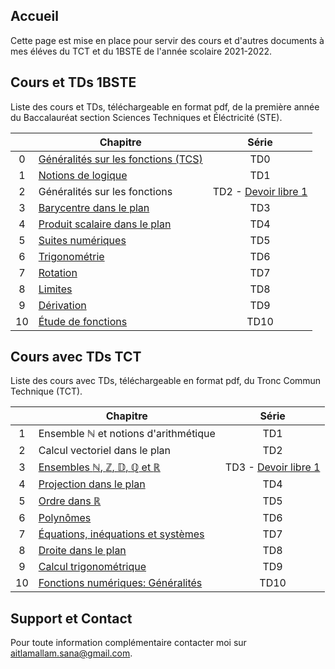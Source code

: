 ## Accueil

Cette page est mise en place pour servir des cours et d'autres documents à mes éléves du TCT et du 1BSTE de l'année scolaire 2021-2022.

## Cours et TDs 1BSTE

Liste des cours et TDs, téléchargeable en format pdf, de la première année du Baccalauréat section Sciences Techniques et Éléctricité (STE).

|    | Chapitre                                                      | Série                     |
|:--:|---------------------------------------------------------------|:-------------------------:|
| 0  | [Généralités sur les fonctions (TCS)](pdfs/1STE/chap0.pdf)    | TD0                       |
| 1  | [Notions de logique](pdfs/1STE/chap1.pdf)                     | TD1                       |
| 2  | Généralités sur les fonctions                                 | TD2  -  [Devoir libre 1](pdfs/1STE/DL1.pdf)       |
| 3  | [Barycentre dans le plan](pdfs/1STE/chap3.pdf)                | TD3                       |
| 4  | [Produit scalaire dans le plan](pdfs/1STE/chap4.pdf)          | TD4                       |
| 5  | [Suites numériques](pdfs/1STE/chap5.pdf)                      | TD5                       |
| 6  | [Trigonométrie](pdfs/1STE/chap6.pdf)                          | TD6                       |
| 7  | [Rotation](pdfs/1STE/chap7.pdf)                               | TD7                       |
| 8  | [Limites](pdfs/1STE/chap8.pdf)                                | TD8                       |
| 9  | [Dérivation](pdfs/1STE/chap9.pdf)                             | TD9                       |
| 10 | [Étude de fonctions](pdfs/1STE/chap10.pdf)                    | TD10                      |



## Cours avec TDs TCT

Liste des cours avec TDs, téléchargeable en format pdf, du Tronc Commun Technique (TCT).

|    | Chapitre                                                                                                | Série                     |
|:--:|---------------------------------------------------------------------------------------------------------|:-------------------------:|
| 1  | Ensemble $\mathbb{N}$ et notions d'arithmétique                                                         | TD1                       |
| 2  | Calcul vectoriel dans le plan                                                                           | TD2                       |
| 3  | [Ensembles $\mathbb{N}$, $\mathbb{Z}$, $\mathbb{D}$, $\mathbb{Q}$ et $\mathbb{R}$](pdfs/TCT/chap3.pdf)  | TD3  -  [Devoir libre 1](pdfs/TCT/DL1.pdf)       |
| 4  | [Projection dans le plan](pdfs/TCT/chap4.pdf)                                                           | TD4                       |
| 5  | [Ordre dans $\mathbb{R}$](pdfs/TCT/chap5.pdf)                                                           | TD5                       |
| 6  | [Polynômes](pdfs/TCT/chap6.pdf)                                                                         | TD6                       |
| 7  | [Équations, inéquations et systèmes](pdfs/TCT/chap7.pdf)                                                | TD7                       |
| 8  | [Droite dans le plan](pdfs/TCT/chap8.pdf)                                                               | TD8                       |
| 9  | [Calcul trigonométrique](pdfs/TCT/chap9.pdf)                                                            | TD9                       |
| 10 | [Fonctions numériques: Généralités](pdfs/TCT/chap10.pdf)                                                | TD10                      |



## Support et Contact

Pour toute information complémentaire contacter moi sur [aitlamallam.sana@gmail.com](mailto:aitlamallam.sana@gmail.com).
